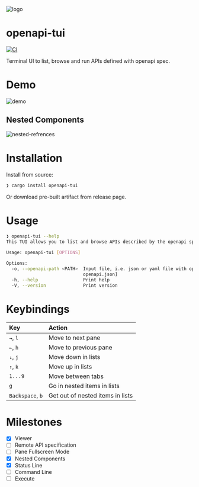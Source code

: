 ![logo](static/logo.png)
# openapi-tui

[![CI](https://github.com/zaghaghi/openapi-tui/workflows/CI/badge.svg)](https://github.com/zaghaghi/openapi-tui/actions)

Terminal UI to list, browse and run APIs defined with openapi spec.

# Demo
![demo](static/demo.gif)

## Nested Components
![nested-refrences](static/nested-refs.gif)

# Installation
Install from source:
```bash
❯ cargo install openapi-tui
```
Or download pre-built artifact from release page.

# Usage
```bash
❯ openapi-tui --help
This TUI allows you to list and browse APIs described by the openapi specification.

Usage: openapi-tui [OPTIONS]

Options:
  -o, --openapi-path <PATH>  Input file, i.e. json or yaml file with openapi specification [default:
                             openapi.json]
  -h, --help                 Print help
  -V, --version              Print version
```

# Keybindings

| Key | Action|
|:----|:-----|
| `→`, `l`| Move to next pane |
| `←`, `h` | Move to previous pane |
| `↓`, `j` | Move down in lists |
| `↑`, `k` | Move up in lists |
| `1...9` | Move between tabs |
| `g` | Go in nested items in lists|
| `Backspace`, `b` | Get out of nested items in lists|


# Milestones
- [X] Viewer
- [ ] Remote API specification
- [ ] Pane Fullscreen Mode
- [X] Nested Components
- [X] Status Line
- [ ] Command Line
- [ ] Execute 
